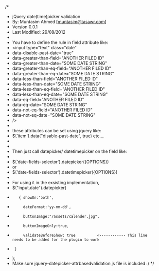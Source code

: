 /*
 * jQuery date(time)picker validation
 * By: Muntasim Ahmed [muntasim@tasawr.com]
 * Version 0.0.1
 * Last Modified: 29/08/2012
 *
 * You have to define the rule in field attribute like:
 * <input type="text" class="date"
 *    data-disable-past-date="true"
 *    data-greater-than-field="ANOTHER FILED ID"
 *    data-greater-than-date="SOME DATE STRING"
 *    data-greater-than-eq-field="ANOTHER FILED ID"
 *    data-greater-than-eq-date="SOME DATE STRING"
 *    data-less-than-field="ANOTHER FILED ID"
 *    data-less-than-date="SOME DATE STRING"
 *    data-less-than-eq-field="ANOTHER FILED ID"
 *    data-less-than-eq-date="SOME DATE STRING"
 *    data-eq-field="ANOTHER FILED ID"
 *    data-eq-date="SOME DATE STRING"
 *    data-not-eq-field="ANOTHER FILED ID"
 *    data-not-eq-date="SOME DATE STRING"
 *    />
 *
 *    these attributes can be set using jquery like:
 *    $('item').data("disable-past-date", true) etc....
 *
 *
 *    Then just call datepicker/ datetimepicker on the field like:
 *
 *    $('date-fields-selector').datepicker({OPTIONS})
 *    or
 *    $('date-fields-selector').datetimepicker({OPTIONS})
 *
 *    For using it in the exsisting implementation,
 *    $("input.date").datepicker(
 *        { showOn:'both',
 *          dateFormat:'yy-mm-dd',
 *          buttonImage:"/assets/calender.jpg",
 *          buttonImageOnly:true,
 *          validateBeforeShow: true          <------------ This line needs to be added for the plugin to work
 *      }
 *    );
 *   Make sure jquery-datepicker-attrbasedvalidation.js file is included :)	
 */
